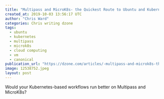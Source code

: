 ```yaml
---
title: "Multipass and MicroK8s- the Quickest Route to Ubuntu and Kubernetes?"
created_at: 2019-10-03 13:56:17 UTC
author: "Chris Ward"
categories: Chris writing dzone
tags: 
  - ubuntu
  - kubernetes
  - multipass
  - microk8s
  - cloud computing
  - vm
  - canonical
publication_url: "https://dzone.com/articles/-multipass-and-microk8s-the-quickest-route-to-ubun"
image: 12538752.jpeg
layout: post
---
```

Would your Kubernetes-based workflows run better on Multipass and MicroK8s?

